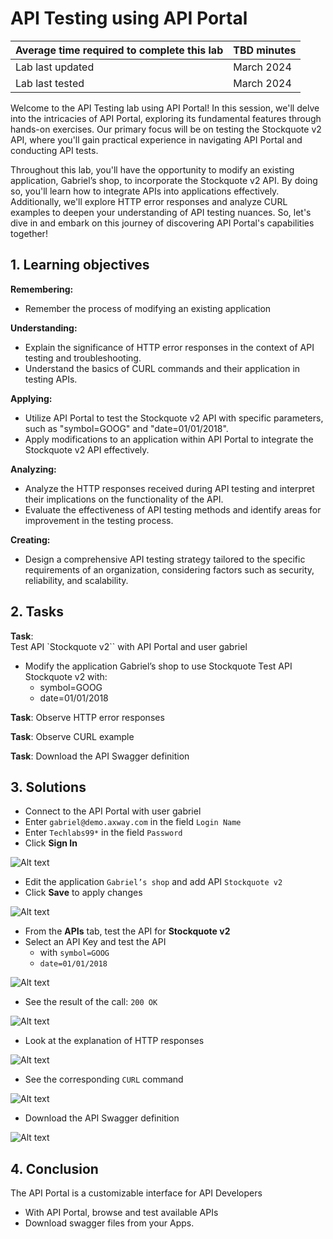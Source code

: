 # API Testing using API Portal

| Average time required to complete this lab | TBD minutes |
| ---- | ---- |
| Lab last updated | March 2024 |
| Lab last tested | March 2024 |

Welcome to the API Testing lab using API Portal! In this session, we'll delve into the intricacies of API Portal, exploring its fundamental features through hands-on exercises. Our primary focus will be on testing the Stockquote v2 API, where you'll gain practical experience in navigating API Portal and conducting API tests.

Throughout this lab, you'll have the opportunity to modify an existing application, Gabriel’s shop, to incorporate the Stockquote v2 API. By doing so, you'll learn how to integrate APIs into applications effectively. Additionally, we'll explore HTTP error responses and analyze CURL examples to deepen your understanding of API testing nuances. So, let's dive in and embark on this journey of discovering API Portal's capabilities together!

## 1. Learning objectives

**Remembering:**
   - Remember the process of modifying an existing application

**Understanding:**
   - Explain the significance of HTTP error responses in the context of API testing and troubleshooting.
   - Understand the basics of CURL commands and their application in testing APIs.

**Applying:**
   - Utilize API Portal to test the Stockquote v2 API with specific parameters, such as "symbol=GOOG" and "date=01/01/2018".
   - Apply modifications to an application within API Portal to integrate the Stockquote v2 API effectively.

**Analyzing:**
   - Analyze the HTTP responses received during API testing and interpret their implications on the functionality of the API.
   - Evaluate the effectiveness of API testing methods and identify areas for improvement in the testing process.

**Creating:**
   - Design a comprehensive API testing strategy tailored to the specific requirements of an organization, considering factors such as security, reliability, and scalability.

## 2. Tasks
**Task**:  
Test API `Stockquote v2`` with API Portal and user gabriel
* Modify the application Gabriel’s shop to use Stockquote
Test API Stockquote v2 with:
    * symbol=GOOG
    * date=01/01/2018

**Task**:
Observe HTTP error responses

**Task**:
Observe CURL example

**Task**:
Download the API Swagger definition

## 3. Solutions

* Connect to the API Portal with user gabriel
* Enter `gabriel@demo.axway.com` in the field `Login Name`
* Enter `Techlabs99*` in the field `Password`
* Click **Sign In**

![Alt text](images/image22.png)

* Edit the application `Gabriel’s shop` and add API `Stockquote v2`
* Click **Save** to apply changes

![Alt text](images/image23.png)


* From the **APIs** tab, test the API for **Stockquote v2**
* Select an API Key and test the API 
    * with `symbol=GOOG`
    * `date=01/01/2018`

![Alt text](images/image25.png)

* See the result of the call: `200 OK`

![Alt text](images/image26.png)

* Look at the explanation of HTTP responses

![Alt text](images/image28.png)

* See the corresponding `CURL` command

![Alt text](images/image27.png)

* Download the API Swagger definition


![Alt text](images/image29.png)


## 4. Conclusion

The API Portal is a customizable interface for API Developers
* With API Portal, browse and test available APIs
* Download swagger files from your Apps.



